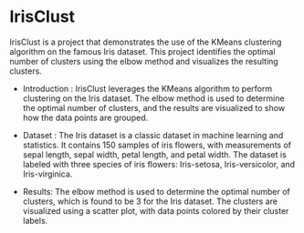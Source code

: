 # IrisClust

IrisClust is a project that demonstrates the use of the KMeans clustering algorithm on the famous Iris dataset. This project identifies the optimal number of clusters using the elbow method and visualizes the resulting clusters.

* Introduction :
IrisClust leverages the KMeans algorithm to perform clustering on the Iris dataset. The elbow method is used to determine the optimal number of clusters, and the results are visualized to show how the data points are grouped.

* Dataset :
The Iris dataset is a classic dataset in machine learning and statistics. It contains 150 samples of iris flowers, with measurements of sepal length, sepal width, petal length, and petal width. The dataset is labeled with three species of iris flowers: Iris-setosa, Iris-versicolor, and Iris-virginica.

* Results:
The elbow method is used to determine the optimal number of clusters, which is found to be 3 for the Iris dataset. The clusters are visualized using a scatter plot, with data points colored by their cluster labels.
